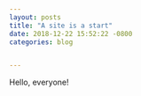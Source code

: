 ```yaml
---
layout: posts
title: "A site is a start"
date: 2018-12-22 15:52:22 -0800
categories: blog


---
```


Hello, everyone!
